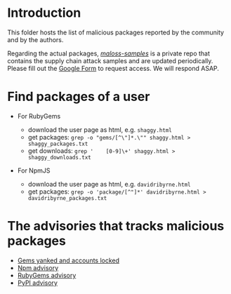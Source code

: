 # Introduction

This folder hosts the list of malicious packages reported by the community and by the authors.

Regarding the actual packages, [*maloss-samples*](https://github.com/osssanitizer/maloss-samples) is a private repo that contains the supply chain attack samples and are updated periodically. Please fill out the [Google Form](https://forms.gle/MwsN6fydMRWL1j5V9) to request access. We will respond ASAP.


# Find packages of a user #

- For RubyGems
    - download the user page as html, e.g. `shaggy.html`
    - get packages: `grep -o "gems/[^\"]*.\"" shaggy.html > shaggy_packages.txt`
    - get downloads: `grep '    [0-9]\+' shaggy.html > shaggy_downloads.txt`

- For NpmJS
    - download the user page as html, e.g. `davidribyrne.html`
    - get packages: `grep -o 'package/[^"]*' davidribyrne.html > davidribyrne_packages.txt`


# The advisories that tracks malicious packages
- [Gems yanked and accounts locked](https://github.com/rubygems/rubygems.org/wiki/Gems-yanked-and-accounts-locked)
- [Npm advisory](https://www.npmjs.com/advisories)
- [RubyGems advisory](https://github.com/rubysec/ruby-advisory-db)
- [PyPI advisory](https://github.com/pyupio/safety)

